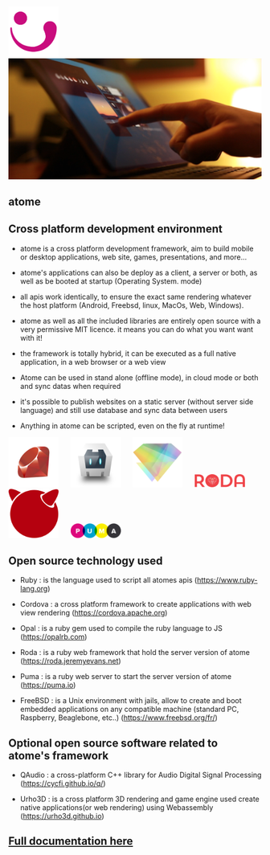 <img src="https://github.com/atomecorp/atome/raw/development/www/public/medias/images/atome.svg" width="100" />


<img src="https://github.com/atomecorp/atome/raw/development/documentation/images/3.png" width="666" />

atome
-


Cross platform development environment
-
- atome is a cross platform development framework, aim to build mobile or desktop applications, web site, games, presentations, and more...

- atome's applications can also be deploy as a client, a server or both, as well as be booted at startup (Operating System. mode)
  
- all apis work identically, to ensure the exact same rendering whatever the host platform (Android, Freebsd, linux, MacOs, Web, Windows).

- atome as well as all the included libraries are entirely open source with a very permissive MIT licence. it means you can do what you want want with it!

- the framework is totally hybrid, it can be executed as a full native application, in a web browser or a web view

- Atome can be used in stand alone (offline mode), in cloud mode or both and sync datas when required

- it's possible to publish websites on a static server (without server side language) and still use database and sync data between users

- Anything in atome can be scripted, even on the fly at runtime!



<img src="https://github.com/atomecorp/atome/raw/development/documentation/images/logos/ruby.png" width="100" />&nbsp;&nbsp;&nbsp;&nbsp;&nbsp;
<img src="https://github.com/atomecorp/atome/raw/development/documentation/images/logos/cordova.png" width="100" />&nbsp;&nbsp;&nbsp;&nbsp;&nbsp;
<img src="https://github.com/atomecorp/atome/raw/development/documentation/images/logos/opal.png" width="100" />&nbsp;&nbsp;&nbsp;&nbsp;&nbsp;
<img src="https://github.com/atomecorp/atome/raw/development/documentation/images/logos/roda.svg" width="100" />&nbsp;&nbsp;&nbsp;&nbsp;&nbsp;
<img src="https://github.com/atomecorp/atome/raw/development/documentation/images/logos/freebsd.png" width="100" />&nbsp;&nbsp;&nbsp;&nbsp;&nbsp;
<img src="https://github.com/atomecorp/atome/raw/development/documentation/images/logos/puma.png" width="100" />&nbsp;&nbsp;&nbsp;&nbsp;&nbsp;

Open source technology used
-

- Ruby : is the language used to script all atomes apis (https://www.ruby-lang.org)
  
[comment]: <> (<img src="https://github.com/atomecorp/atome/raw/development/documentation/images/logos/ruby.png" width="100" />)

- Cordova : a cross platform framework to create applications with web view rendering (https://cordova.apache.org)

[comment]: <> (<img src="https://github.com/atomecorp/atome/raw/development/documentation/images/logos/cordova.png" width="100" />)

- Opal : is a ruby gem used to compile the ruby language to JS (https://opalrb.com)

[comment]: <> (<img src="https://github.com/atomecorp/atome/raw/development/documentation/images/logos/opal.png" width="100" />)

- Roda : is a ruby web framework that hold the server version of atome (https://roda.jeremyevans.net)

[comment]: <> (<img src="https://github.com/atomecorp/atome/raw/development/documentation/images/logos/roda.svg" width="100" />)

- Puma : is a ruby web server to start the server version of atome (https://puma.io)

[comment]: <> (<img src="https://github.com/atomecorp/atome/raw/development/documentation/images/logos/puma.png" width="100" />)

- FreeBSD : is a Unix environment with jails, allow to create and boot embedded applications on any compatible machine (standard PC, Raspberry, Beaglebone, etc..) (https://www.freebsd.org/fr/)

[comment]: <> (<img src="https://github.com/atomecorp/atome/raw/development/documentation/images/logos/freebsd.png" width="100" />)



Optional open source software related to atome's framework
-
- QAudio : a cross-platform C++ library for Audio Digital Signal Processing (https://cycfi.github.io/q/)

- Urho3D : is a cross platform 3D rendering and game engine used create native applications(or web rendering) using Webassembly (https://urho3d.github.io)

[Full documentation here](./documentation/atome.md)
-